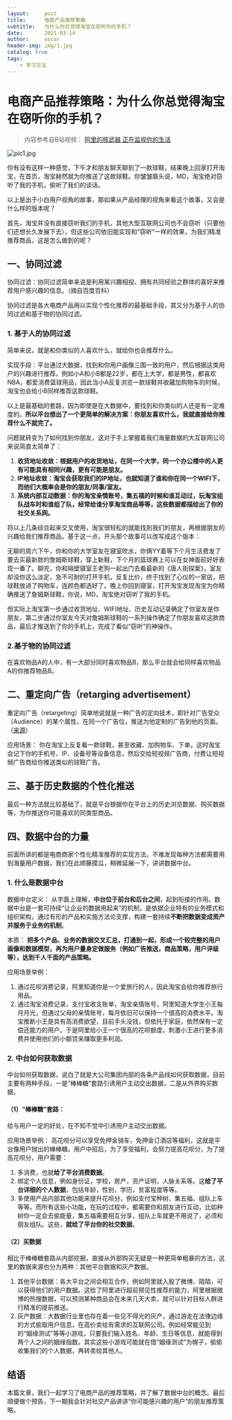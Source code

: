 ```yaml
---
layout:     post
title:      电商产品推荐策略
subtitle:   为什么你总觉得淘宝在窃听你的手机？
date:       2021-03-14
author:     oscar
header-img: img/1.jpg
catalog: true
tags:
    - 学习方法
---
```


# 电商产品推荐策略：为什么你总觉得淘宝在窃听你的手机？


> 内容参考自B站视频： [阿里的核武器 正在监视你的生活](https://www.bilibili.com/video/BV1Vp4y1r7m5)
> 
![pic1.jpg](https://i.loli.net/2021/03/14/HLPSnW3NGbAvsV5.jpg)

你有没有这样一种感觉，下午才和朋友聊天聊到了一款球鞋，结果晚上回家打开淘宝，在首页，淘宝赫然就为你推送了这款球鞋。你皱皱眉头说，MD，淘宝绝对窃听了我的手机，偷听了我们的谈话。

以上是出于小白用户视角的故事，那如果从产品经理的视角来看这个故事，又会是什么样的版本呢？

首先，淘宝并没有直接窃听我们的手机，其他大型互联网公司也不会窃听（只要他们还想长久发展下去），但这些公司依旧能实现和“窃听”一样的效果，为我们精准推荐商品，这是怎么做到的呢？

## 一、协同过滤


协同过滤：协同过滤简单来说是利用某兴趣相投、拥有共同经验之群体的喜好来推荐用户感兴趣的信息。（摘自百度百科）

协同过滤是各大电商产品用以实现个性化推荐的最基础手段，其又分为基于人的协同过滤和基于物的协同过滤。

### 1. 基于人的协同过滤

简单来说，就是和你类似的人喜欢什么，就给你也会推荐什么。

实现手段：平台通过大数据，找到和你用户画像三围一致的用户，然后根据这类用户的兴趣进行推荐。例如小A和小B都是22岁，都在上大学，都是男性，都喜欢NBA，都爱消费篮球用品，因此当小A反复浏览一款球鞋并收藏加购物车的时候，淘宝也会给小B同样推荐这款球鞋。

以上是最基础的套路，因为即使是在大数据中，要找到和你类似的人还是有一定难度的。**所以平台想出了一个更简单的解决方案：你朋友喜欢什么，我就直接给你推荐什么不就完了。**

问题就转变为了如何找到你朋友，这对于手上掌握着我们海量数据的大互联网公司来说简直太简单了：

1. **收货地址收敛：根据用户的收货地址，在同一个大学，同一个办公楼中的人更有可能具有相同兴趣，更有可能是朋友。**
2. **IP地址收敛：淘宝会获取我们的IP地址，也就知道了谁和你在同一个WIFI下，而他们大概率会是你的朋友/同事/室友。**
3. **系统内部互动数据：你的淘宝亲情账号，集五福的时候和谁互动过，玩淘宝组队战车时和谁组了队，经常给谁分享淘宝商品等等，这些数据都描绘出了你的社交关系网。**

将以上几条综合起来交叉使用，淘宝很轻松的就能找到我们的朋友，再根据朋友的兴趣给我们推荐商品。基于这一点，开头那个故事可以改写成这个版本：

无聊的周六下午，你和你的大学室友在寝室吹水，你俩YY着等下个月生活费发了要去买最新款的詹姆斯球鞋，穿上新鞋，下个月的篮球赛上可以在女神面前好好表现一番了。聊完，你和隔壁寝室王老狗一起出门去看最新的《唐人街探案》，室友却没你这么淡定，急不可耐的打开手机，反复比价，终于找到了心仪的一家店，把球鞋放进了购物车，连颜色都选好了。晚上你回到寝室，打开淘宝发现淘宝为你精确推送了詹姆斯球鞋，你说，MD，淘宝绝对窃听了我的手机。

但实际上淘宝第一步通过收货地址、WIFI地址、历史互动记录确定了你室友是你朋友，第二步通过你室友今天对詹姆斯球鞋的一系列操作确定了你朋友喜欢这款商品，最后才推送到了你的手机上，完成了看似“窃听”的神操作。

### 2.基于物的协同过滤

在喜欢物品A的人中，有一大部分同时喜欢物品B，那么平台就会给同样喜欢物品A的你推荐物品B。



## 二、重定向广告（retarging advertisement）

重定向广告（retargeting）简单地说就是一种广告的定向技术，即针对广告受众（Audience）的某个属性，在同一个广告位，推送为他定制的广告到他的页面。（[来源](%E9%87%8D%E5%AE%9A%E5%90%91%E5%B9%BF%E5%91%8A%E6%98%AF%E4%BB%80%E4%B9%88%EF%BC%9F%20-%20RRRRLIU%E7%9A%84%E5%9B%9E%E7%AD%94%20-%20%E7%9F%A5%E4%B9%8E%20https://www.zhihu.com/question/21737987/answer/19157963)）

应用场景：
你在淘宝上反复看一款球鞋，甚至收藏、加购物车、下单。这时淘宝会记下你的手机号、IP、设备号等设备信息，然后交给短视频广告商，付费让短视频广告商给你推送类似的球鞋广告。


## 三、基于历史数据的个性化推送

最后一种方法就比较基础了，就是平台根据你在平台上的历史浏览数据、购买数据等，为你推送你可能喜欢的同类型商品。


## 四、数据中台的力量

前面所讲的都是电商商家个性化精准推荐的实现方法，不难发现每种方法都需要用到海量用户数据，我们在此顺藤摸瓜，稍微延展一下，讲讲数据中台。

### 1. 什么是数据中台

数据中台定义：
从字面上理解，**中台位于前台和后台之间**，起到衔接的作用。数据中台是一套可持续“让企业的数据用起来”的机制，是依据企业特有的业务模式和组织架构，通过有形的产品和实施方法论支撑，构建一套持续**不断把数据变成资产并服务于业务的机制**。

本质：
**把多个产品、业务的数据交叉汇总，打通到一起，形成一个较完整的用户画像和数据模型，再为用户量身定做服务（例如广告推送，商品策略，用户评级等），达到千人千面的产品策略。**

应用场景举例：
1. 通过花呗消费记录，阿里知道你是一个爱旅行的人，因此淘宝会给你推荐旅行用品。
2. 通过淘宝消费记录，支付宝收支账单，淘宝亲情账号，阿里知道大学生小王每月月光，但通过父母的亲情账号，每月依旧可以保持一个很高的消费水平。淘宝推断小王是具有高消费欲望，目前手头没钱，但依托于家庭，依然保有一定偿还能力的用户。于是阿里给小王一个很高的花呗额度，刺激小王进行更多消费并使用他们的小额贷来赚取更多利润。

### 2. 中台如何获取数据

中台如何获取数据，说白了就是大公司集团内部的各条产品线如何获取数据，目前主要有两种手段，一是“棒棒糖”套路引诱用户主动交出数据，二是从外界购买数据。

#### （1）“棒棒糖”套路：

给与用户一定的好处，在不知不觉中引诱用户主动交出数据。

应用场景举例：
高花呗分可以享受免押金骑车，免押金订酒店等福利，这就是平台像用户抛出的棒棒糖。用户中招后，为了享受福利，会努力提高花呗分，为了提高花呗分，用户需要：

1. 多消费，也就**给了平台消费数据**。
2. 绑定个人信息，例如身份证，学校，房产，资产证明，人脉关系等。这**给了平台详细的个人数据**，包括年龄，性别，学历，贫富程度等等。
3. 多使用产品内部其他功能来提升花呗分，例如支付宝种树、集五福、组队上车等等。而所有这些小功能，在玩的过程中，都需要你和朋友进行互动，比如种树你一定会去偷能量，集五福需要相互分享，组队上车就更不用说了，必须和朋友组队。这些，**就给了平台你的社交数据**。


#### （2）买数据

相比于棒棒糖套路从内部挖掘，直接从外部购买无疑是一种更简单粗暴的方法，这里的数据来源也分为两种：其他平台数据和灰产数据。

1. 其他平台数据：各大平台之间会相互合作，例如阿里就入股了微博、陌陌，可以获得他们的用户数据。这给了阿里进行超前预见性推荐的能力，阿里根据微博的热搜数据，可以预测某种商品会在未来几天大卖，就可以针对目标人群进行精准的提前推送。
2. 灰产数据：大数据行业里也存在着一些见不得光的灰产，通过游走在法律边缘的方式偷取用户信息，在高价卖给有需求的互联网公司。例如经常能见到的“姻缘测试”等等小游戏，只要我们输入姓名、年龄、生日等信息，就能得到两个人之间的姻缘指数。其实这些小游戏可能就在借“姻缘测试”为幌子，偷偷收集我们的个人数据，再转卖给其他人。


##  结语

本篇文章，我们一起学习了电商产品的推荐策略，并了解了数据中台的概念。最后顺便做个预告，下一期我会针对社交产品讲讲“你可能感兴趣的用户”的朋友推荐策略。

